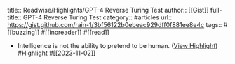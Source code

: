 title:: Readwise/Highlights/GPT-4 Reverse Turing Test
author:: [[Gist]]
full-title:: GPT-4 Reverse Turing Test
category:: #articles
url:: https://gist.github.com/rain-1/3bf56122b0ebeac929dff0f881ee8e4c
tags:: #[[buzzing]] #[[inoreader]] #[[read]]

- Intelligence is not the ability to pretend to be human. ([View Highlight](https://read.readwise.io/read/01he6xwm18tbz9gnttcm48693p)) #Highlight #[[2023-11-02]]